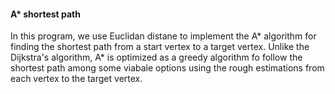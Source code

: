 #### A* shortest path

In this program, we use Euclidan distane to implement the A* algorithm for finding the shortest
path from a start vertex to a target vertex. Unlike the Dijkstra's algorithm, A* is optimized
as a greedy algorithm fo follow the shortest path among some viabale options using the rough
estimations from each vertex to the target vertex.
